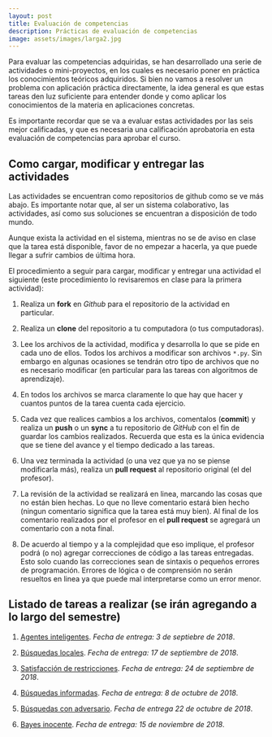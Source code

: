 ```yaml
---
layout: post
title: Evaluación de competencias
description: Prácticas de evaluación de competencias
image: assets/images/larga2.jpg
---
```


Para evaluar las competencias adquiridas, se han desarrollado una serie de
actividades o mini-proyectos, en los cuales es necesario poner en práctica los
conocimientos teóricos adquiridos. Si bien no vamos a resolver un problema con
aplicación práctica directamente, la idea general es que estas tareas den luz
suficiente para entender donde y como aplicar los conocimientos de la materia en
aplicaciones concretas.

Es importante recordar que se va a evaluar estas actividades por las seis mejor
calificadas, y que es necesaria una calificación aprobatoria en esta evaluación
de competencias para aprobar el curso.

## Como cargar, modificar y entregar las actividades

Las actividades se encuentran como repositorios de github como se ve más abajo. Es
importante notar que, al ser un sistema colaborativo, las actividades, así como sus
soluciones se encuentran a disposición de todo mundo.

Aunque exista la actividad en el sistema, mientras no se de aviso en
clase que la tarea está disponible, favor de no empezar a hacerla, ya que puede
llegar a sufrir cambios de última hora.

El procedimiento a seguir para cargar, modificar y entregar una actividad
el siguiente (este procedimiento lo revisaremos en clase para la
primera actividad):

1. Realiza un **fork** en *Github* para el repositorio de la actividad en
   particular.

2. Realiza un **clone** del repositorio a tu computadora (o tus
   computadoras).

3. Lee los archivos de la actividad, modifica y desarrolla lo que se pide en
   cada uno de ellos.  Todos los archivos a modificar son archivos
   `*.py`. Sin embargo en algunas ocasiones se tendrán otro tipo de
   archivos que no es necesario modificar (en particular para las
   tareas con algoritmos de aprendizaje).

4. En todos los archivos se marca claramente lo que hay que hacer y
   cuantos puntos de la tarea cuenta cada ejercicio.

5. Cada vez que realices cambios a los archivos, comentalos
   (**commit**) y realiza un **push** o un **sync** a tu repositorio
   de *GitHub* con el fin de guardar los cambios realizados. Recuerda
   que esta es la única evidencia que se tiene del avance y el tiempo
   dedicado a las tareas.

6. Una vez terminada la actividad (o una vez que ya no se piense
   modificarla más), realiza un **pull request** al repositorio
   original (el del profesor).

7. La revisión de la actividad se realizará en linea, marcando las cosas
   que no están bien hechas. Lo que no lleve comentario estará bien
   hecho (ningun comentario significa que la tarea está muy bien). Al
   final de los comentario realizados por el profesor en el **pull
   request** se agregará un comentario con a nota final.

8. De acuerdo al tiempo y a la complejidad que eso implique, el
   profesor podrá (o no) agregar correcciones de código a las tareas
   entregadas. Esto solo cuando las correcciones sean de sintaxis o
   pequeños errores de programación. Errores de lógica o de
   comprensión no serán resueltos en linea ya que puede mal
   interpretarse como un error menor.

## Listado de tareas a realizar (se irán agregando a lo largo del semestre)

1. [Agentes inteligentes](https://github.com/IA-UNISON/1-Agentes-Inteligentes).
   *Fecha de entrega: 3 de septiebre de 2018*.

2. [Búsquedas locales](https://github.com/IA-UNISON/2-Temple-Simulado). *Fecha
   de entrega: 17 de septiembre de 2018*.

3. [Satisfacción de
   restricciones](https://github.com/IA-UNISON/3-SatisfaccionRestricciones).
   *Fecha de entrega: 24 de septiembre de 2018*.

4. [Búsquedas informadas](https://github.com/IA-UNISON/5-Busquedas-Informadas).
   *Fecha de entrega: 8 de octubre de 2018*.

5. [Búsquedas con
   adversario](https://github.com/IA-UNISON/6-Busqueda-Adversario). *Fecha de
   entrega 22 de octubre de 2018*.

6. [Bayes inocente](https://github.com/IA-UNISON/6-Naive-Bayes).  *Fecha de entrega: 15 de noviembre de 2018*.

<!---
7. [Aprendizaje supervisado](https://github.com/IA-UNISON/tarea07-aprendizaje-supervisado).  *Fecha de entrega: 25 de mayo 2018*.
8. [Aprendizaje no supervisado](https://github.com/IA-UNISON/tarea08-aprendizaje-no-supervisado).  *Fecha de entrega 25 de mayo*.


9. [Programación dinámica y aprendizaje por refuerzo](https://github.com/IA-UNISON/tarea08-aprendizaje-no-supervisado). *Fecha de entrega por anunciar, favor de no iniciar la tarea todavía*.
-->
